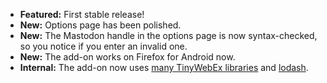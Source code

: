 * **Featured:** First stable release!
* **New:** Options page has been polished.
* **New:** The Mastodon handle in the options page is now syntax-checked, so you notice if you enter an invalid one.
* **New:** The add-on works on Firefox for Android now.
* **Internal:** The add-on now uses [many TinyWebEx libraries](https://github.com/TinyWebEx) and [lodash](https://github.com/lodash/lodash).
